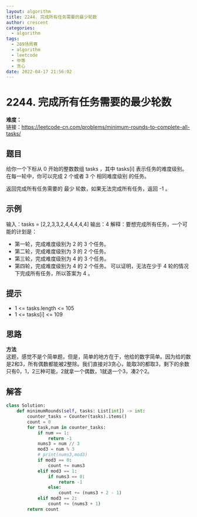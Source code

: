 ```yaml
---
layout: algorithm
title: 2244. 完成所有任务需要的最少轮数
author: crescent
categories:
  - algorithm
tags:
  - 289场周赛
  - algorithm
  - leetcode
  - 中等
  - 贪心
date: 2022-04-17 21:56:02
---
```

# 2244. 完成所有任务需要的最少轮数
**难度：**  
链接：https://leetcode-cn.com/problems/minimum-rounds-to-complete-all-tasks/
## 题目
给你一个下标从 0 开始的整数数组 tasks ，其中 tasks[i] 表示任务的难度级别。在每一轮中，你可以完成 2 个或者 3 个 相同难度级别 的任务。

返回完成所有任务需要的 最少 轮数，如果无法完成所有任务，返回 -1 。


## 示例
输入：tasks = [2,2,3,3,2,4,4,4,4,4]
输出：4
解释：要想完成所有任务，一个可能的计划是：
- 第一轮，完成难度级别为 2 的 3 个任务。 
- 第二轮，完成难度级别为 3 的 2 个任务。 
- 第三轮，完成难度级别为 4 的 3 个任务。 
- 第四轮，完成难度级别为 4 的 2 个任务。 
可以证明，无法在少于 4 轮的情况下完成所有任务，所以答案为 4 。

## 提示
+ 1 <= tasks.length <= 105
+ 1 <= tasks[i] <= 109

## 思路
**方法**  
这题，感觉不是个简单题，但是，简单的地方在于，他给的数字简单。因为给的数是2和3，所有偶数都能被2整除。我们直接对3贪心，能取3的都取3，剩下的余数只有0，1，2三种可能，2就拿一个偶数，1就退一个3，凑2个2。

## 解答
``` python
class Solution:
    def minimumRounds(self, tasks: List[int]) -> int:
        counter_tasks = Counter(tasks).items()
        count = 0
        for task,num in counter_tasks:
            if num == 1:
                return -1
            nums3 = num // 3
            mod3 = num % 3
            # print(nums3,mod3)
            if mod3 == 0:
                count += nums3
            elif mod3 == 1:
                if nums3 == 0:
                    return -1
                else:
                    count += (nums3 + 2 - 1)
            elif mod3 == 2:
                count += (nums3 + 1)
        return count
```